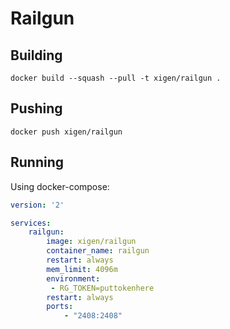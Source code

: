 # Railgun

## Building
`docker build --squash --pull -t xigen/railgun .`

## Pushing
`docker push xigen/railgun`

## Running
Using docker-compose:

```yaml
version: '2'

services:
    railgun:
        image: xigen/railgun
        container_name: railgun
        restart: always
        mem_limit: 4096m
        environment:
         - RG_TOKEN=puttokenhere
        restart: always
        ports:
            - "2408:2408"
```
